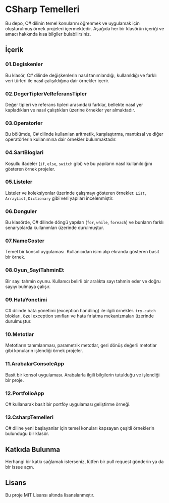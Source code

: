 # CSharp Temelleri

Bu depo, C# dilinin temel konularını öğrenmek ve uygulamak için oluşturulmuş örnek projeleri içermektedir. Aşağıda her bir klasörün içeriği ve amacı hakkında kısa bilgiler bulabilirsiniz.

## İçerik

### 01.Degiskenler
Bu klasör, C# dilinde değişkenlerin nasıl tanımlandığı, kullanıldığı ve farklı veri türleri ile nasıl çalışıldığına dair örnekler içerir.

### 02.DegerTiplerVeReferansTipler
Değer tipleri ve referans tipleri arasındaki farklar, bellekte nasıl yer kapladıkları ve nasıl çalıştıkları üzerine örnekler yer almaktadır.

### 03.Operatorler
Bu bölümde, C# dilinde kullanılan aritmetik, karşılaştırma, mantıksal ve diğer operatörlerin kullanımına dair örnekler bulunmaktadır.

### 04.SartBloglari
Koşullu ifadeler (`if`, `else`, `switch` gibi) ve bu yapıların nasıl kullanıldığını gösteren örnek projeler.

### 05.Listeler
Listeler ve koleksiyonlar üzerinde çalışmayı gösteren örnekler. `List`, `ArrayList`, `Dictionary` gibi veri yapıları incelenmiştir.

### 06.Donguler
Bu klasörde, C# dilinde döngü yapıları (`for`, `while`, `foreach`) ve bunların farklı senaryolarda kullanımları üzerinde durulmuştur.

### 07.NameGoster
Temel bir konsol uygulaması. Kullanıcıdan isim alıp ekranda gösteren basit bir örnek.

### 08.Oyun_SayiTahminEt
Bir sayı tahmin oyunu. Kullanıcı belirli bir aralıkta sayı tahmin eder ve doğru sayıyı bulmaya çalışır.

### 09.HataYonetimi
C# dilinde hata yönetimi (exception handling) ile ilgili örnekler. `try-catch` blokları, özel exception sınıfları ve hata fırlatma mekanizmaları üzerinde durulmuştur.

### 10.Metotlar
Metotların tanımlanması, parametrik metotlar, geri dönüş değerli metotlar gibi konuların işlendiği örnek projeler.

### 11.ArabalarConsoleApp
Basit bir konsol uygulaması. Arabalarla ilgili bilgilerin tutulduğu ve işlendiği bir proje.

### 12.PortfolioApp
C# kullanarak basit bir portföy uygulaması geliştirme örneği.

### 13.CsharpTemelleri
C# diline yeni başlayanlar için temel konuları kapsayan çeşitli örneklerin bulunduğu bir klasör.

## Katkıda Bulunma
Herhangi bir katkı sağlamak isterseniz, lütfen bir pull request gönderin ya da bir issue açın.

## Lisans
Bu proje MIT Lisansı altında lisanslanmıştır.
